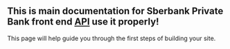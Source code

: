 <h2 class="alert alert-success">This is main documentation for Sberbank Private Bank front end <a class="alert-link" href="http://sberpb.com">API</a> use it properly!</h2>

This page will help guide you through the first steps of building your site.

